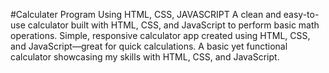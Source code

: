 #Calculater Program
Using HTML, CSS, JAVASCRIPT
A clean and easy-to-use calculator built with HTML, CSS, and JavaScript to perform basic math operations.
Simple, responsive calculator app created using HTML, CSS, and JavaScript—great for quick calculations.
A basic yet functional calculator showcasing my skills with HTML, CSS, and JavaScript.
